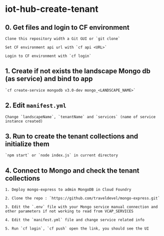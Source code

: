# iot-hub-create-tenant

## 0. Get files and login to CF environment

    Clone this repository width a Git GUI or `git clone`

    Set CF environment api url with `cf api <URL>`

    Login to CF environment with `cf login`


## 1. Create if not exists the landscape Mongo db (as service) and bind to app
    
    `cf create-service mongodb v3.0-dev mongo_<LANDSCAPE_NAME>`

## 2. Edit `manifest.yml`

    Change `landscapeName`, `tenantName` and `services` (name of service instance created)

## 3. Run to create the tenant collections and initialize them

    `npm start` or `node index.js` in current directory
    
## 4. Connect to Mongo and check the tenant collections

    1. Deploy mongo-express to admin MongoDB in Cloud Foundry 
    
    2. Clone the repo : `https://github.com/traveldevel/mongo-express.git`
    
    3. Edit the `.env` file with your Mongo service manual connection and other parameters if not working to read from VCAP_SERVICES
    
    4. Edit the `manifest.yml` file and change service related info
    
    5. Run `cf login`, `cf push` open the link, you should see the UI
